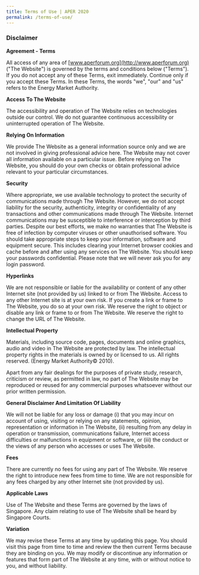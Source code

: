 ```yaml
---
title: Terms of Use | APER 2020
permalink: /terms-of-use/
---
```

### **Disclaimer**

**Agreement - Terms**

All access of any area of [www.aperforum.org](http://www.aperforum.org) ("The Website") is governed by the terms and conditions below ("Terms"). If you do not accept any of these Terms, exit immediately. Continue only if you accept these Terms. In these Terms, the words "we", "our" and "us" refers to the Energy Market Authority.

**Access To The Website**

The accessibility and operation of The Website relies on technologies outside our control. We do not guarantee continuous accessibility or uninterrupted operation of The Website. 

**Relying On Information**

We provide The Website as a general information source only and we are not involved in giving professional advice here. The Website may not cover all information available on a particular issue. Before relying on The Website, you should do your own checks or obtain professional advice relevant to your particular circumstances. 

**Security**

Where appropriate, we use available technology to protect the security of communications made through The Website. However, we do not accept liability for the security, authenticity, integrity or confidentiality of any transactions and other communications made through The Website. Internet communications may be susceptible to interference or interception by third parties. Despite our best efforts, we make no warranties that The Website is free of infection by computer viruses or other unauthorised software. You should take appropriate steps to keep your information, software and equipment secure. This includes clearing your Internet browser cookies and cache before and after using any services on The Website. You should keep your passwords confidential. Please note that we will never ask you for any login password. 

**Hyperlinks**

We are not responsible or liable for the availability or content of any other Internet site (not provided by us) linked to or from The Website. Access to any other Internet site is at your own risk. If you create a link or frame to The Website, you do so at your own risk. We reserve the right to object or disable any link or frame to or from The Website. We reserve the right to change the URL of The Website. 

**Intellectual Property**

Materials, including source code, pages, documents and online graphics, audio and video in The Website are protected by law. The intellectual property rights in the materials is owned by or licensed to us. All rights reserved. (Energy Market Authority© 2010).

Apart from any fair dealings for the purposes of private study, research, criticism or review, as permitted in law, no part of The Website may be reproduced or reused for any commercial purposes whatsoever without our prior written permission. 

**General Disclaimer And Limitation Of Liability**

We will not be liable for any loss or damage (i) that you may incur on account of using, visiting or relying on any statements, opinion, representation or information in The Website, (ii) resulting from any delay in operation or transmission, communications failure, Internet access difficulties or malfunctions in equipment or software, or (iii) the conduct or the views of any person who accesses or uses The Website. 

**Fees**

There are currently no fees for using any part of The Website. We reserve the right to introduce new fees from time to time. We are not responsible for any fees charged by any other Internet site (not provided by us). 

**Applicable Laws**

Use of The Website and these Terms are governed by the laws of Singapore. Any claim relating to use of The Website shall be heard by Singapore Courts. 

**Variation**

We may revise these Terms at any time by updating this page. You should visit this page from time to time and review the then current Terms because they are binding on you. We may modify or discontinue any information or features that form part of The Website at any time, with or without notice to you, and without liability.
